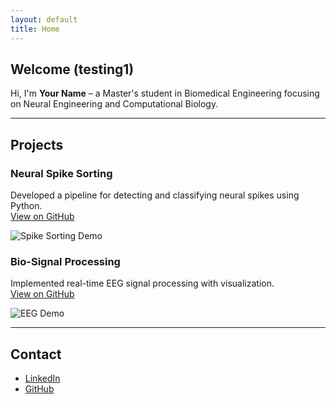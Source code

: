 ```yaml
---
layout: default
title: Home
---
```


## Welcome (testing1)
Hi, I'm **Your Name** – a Master's student in Biomedical Engineering focusing on Neural Engineering and Computational Biology.

---

## Projects

### Neural Spike Sorting
Developed a pipeline for detecting and classifying neural spikes using Python.  
[View on GitHub](https://github.com/username/spike-sorting)

![Spike Sorting Demo](assets/spike_sorting.gif)

### Bio-Signal Processing
Implemented real-time EEG signal processing with visualization.  
[View on GitHub](https://github.com/username/biosignal-processing)

![EEG Demo](assets/eeg_demo.png)

---

## Contact
- [LinkedIn](https://linkedin.com/in/username)
- [GitHub](https://github.com/username)
